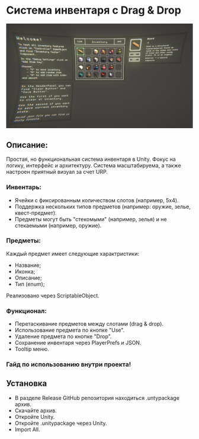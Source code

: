 # Система инвентаря с Drag & Drop
<p align="center">
  <img src="Preview.png" alt="Preview" width="1200">
</p>

## Описание:
Простая, но функциональная система инвентаря в Unity. Фокус на логику, интерфейс и архитектуру. 
Cистема масштабируема, а также настроен приятный визуал за счет URP.

### Инвентарь:
- Ячейки с фиксированным количеством слотов (например, 5x4).
- Поддержка нескольких типов предметов (например: оружие, зелье, квест-предмет).
- Предметы могут быть "стекомыми" (например, зелья) и не стекаемыми (например, оружие).

### Предметы:
Каждый предмет имеет следующие характристики:
- Название;
- Иконка;
- Описание;
- Тип (enum);

Реализовано через ScriptableObject.
### Функционал:
- Перетаскивание предметов между слотами (drag & drop).
- Использование предмета по кнопке "Use".
- Удаление предмета по кнопке "Drop".
- Сохранение инвентаря через PlayerPrefs и JSON.
- Tooltip меню.

### Гайд по использованию внутри проекта!

## Установка
- В разделе Release GitHub репозитория находиться .untypackage архив.
- Скачайте архив.
- Откройте Unity.
- Откройте .unitypackage через Unity.
- Import All.
